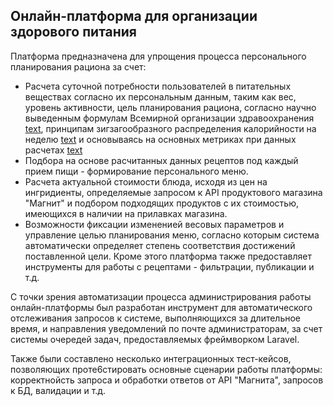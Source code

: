 ## Онлайн-платформа для организации здорового питания

Платформа предназначена для упрощения процесса персонального планирования рациона за счет:
- Расчета суточной потребности пользователей в питательных веществах согласно их персональным данным, таким как вес, уровень активности, цель планирования рациона, согласно научно выведенным формулам Всемирной организации здравоохранения  [text](https://cmp.mznn.ru/news/raschet-kaloriynosti-sutochnogo-ratsiona-rekomendatsii-voz/), принципам зигзагообразного распределения калорийности на неделю [text](https://www.mentoday.ru/fitness/weight-and-mass/metod-zigzaga-prostoi-i-effektivnyi-sposob-pohudet-bez-jestkih-diet-kak-eto-rabotaet/) и основываясь на основных метриках при данных расчетах [text](https://ru.docs.wps.com/p/89315930430096?from=Latest)
- Подбора на основе расчитанных данных рецептов под каждый прием пищи - формирование персонального меню.
- Расчета актуальной стоимости блюда, исходя из цен на ингридиенты, определяемые запросом к API продуктового магазина "Магнит" и подбором подходящих продуктов с их стоимостью, имеющихся в наличии на прилавках магазина.
- Возможности фиксации измененией весовых параметров и управление целью планирования меню, согласно которым система автоматически определяет степень соответствия достижений поставленной цели.
Кроме этого платформа также предоставляет инструменты для работы с рецептами - фильтрации, публикации и т.д.

С точки зрения автоматизации процесса администрирования работы онлайн-платформы был разработан инструмент для автоматического отслеживания запросов к системе, выполняющихся за длительное время, и направления уведомлений по почте администраторам, за счет системы очередей задач, предоставляемых фреймворком Laravel.

Также были составлено несколько интеграционных тест-кейсов, позволяющих проте6стировать основные сценарии работы платформы: корректнойсть запроса и обработки ответов от API "Магнита", запросов к БД, валидации и т.д.
